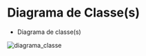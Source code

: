# Diagrama de Classe(s)

- Diagrama de classe(s)

![diagrama_classe](https://github.com/Organization-ES43C-2023-2/futalk/assets/138496370/471d0f4f-9369-4add-90c0-aa06e17bb860)
